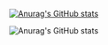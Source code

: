 [![Anurag's GitHub stats](https://github-readme-stats.vercel.app/api?username=KiisterPlaster)](https://github.com/anuraghazra/github-readme-stats)

![Anurag's GitHub stats](https://github-readme-stats.vercel.app/api?username=anuraghazra&hide=contribs,prs)


